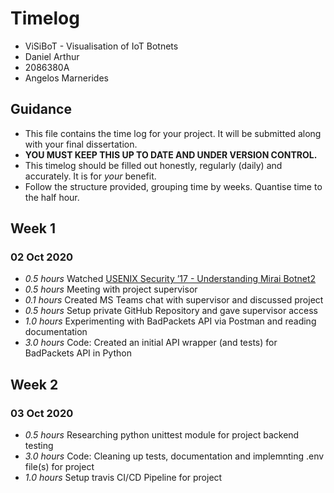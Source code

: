 # Timelog

* ViSiBoT - Visualisation of IoT Botnets
* Daniel Arthur
* 2086380A
* Angelos Marnerides

## Guidance

* This file contains the time log for your project. It will be submitted along with your final dissertation.
* **YOU MUST KEEP THIS UP TO DATE AND UNDER VERSION CONTROL.**
* This timelog should be filled out honestly, regularly (daily) and accurately. It is for *your* benefit.
* Follow the structure provided, grouping time by weeks.  Quantise time to the half hour.

## Week 1

### 02 Oct 2020
* *0.5 hours* Watched [USENIX Security ’17 - Understanding Mirai Botnet2](https://www.youtube.com/watch?v=1pywzRTJDaY)
* *0.5 hours* Meeting with project supervisor
* *0.1 hours* Created MS Teams chat with supervisor and discussed project
* *0.5 hours* Setup private GitHub Repository and gave supervisor access
* *1.0 hours* Experimenting with BadPackets API via Postman and reading documentation
* *3.0 hours* Code: Created an initial API wrapper (and tests) for BadPackets API in Python

## Week 2

### 03 Oct 2020
* *0.5 hours* Researching python unittest module for project backend testing
* *3.0 hours* Code: Cleaning up tests, documentation and implemnting .env file(s) for project
* *1.0 hours* Setup travis CI/CD Pipeline for project
